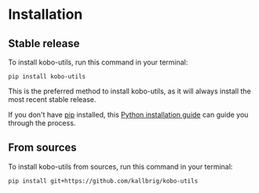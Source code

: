 # Installation

## Stable release

To install kobo-utils, run this command in your terminal:

```
pip install kobo-utils
```

This is the preferred method to install kobo-utils, as it will always install the most recent stable release.

If you don't have [pip](https://pip.pypa.io) installed, this [Python installation guide](http://docs.python-guide.org/en/latest/starting/installation/) can guide you through the process.

## From sources

To install kobo-utils from sources, run this command in your terminal:

```
pip install git+https://github.com/kallbrig/kobo-utils
```
